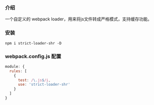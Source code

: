 ### 介绍

一个自定义的 webpack loader，用来将js文件转成严格模式，支持缓存功能。

### 安装

```
npm i strict-loader-shr -D
```

### webpack.config.js 配置

```js
module: {
  rules: [
    {
      test: /\.js$/i,
      use: 'strict-loader-shr'
    }
  ]
}
```
